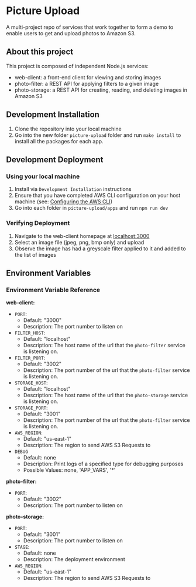 
# Picture Upload

A multi-project repo of services that work together to form a demo to enable users to get and upload photos to Amazon S3.

## About this project

This project is composed of independent Node.js services:

- web-client: a front-end client for viewing and storing images
- photo-filter: a REST API for applying filters to a given image
- photo-storage: a REST API for creating, reading, and deleting images in Amazon S3

## Development Installation

1. Clone the repository into your local machine
1. Go into the new folder `picture-upload` folder and run `make install` to install all the packages for each app.

## Development Deployment

### Using your local machine

1. Install via `Development Installation` instructions
1. Ensure that you have completed AWS CLI configuration on your host machine (see: [Configuring the AWS CLI](http://docs.aws.amazon.com/cli/latest/userguide/cli-chap-getting-started.html))
1. Go into each folder in `picture-upload/apps` and run `npm run dev`

### Verifying Deployment

1. Navigate to the web-client homepage at [localhost:3000](localhost:3000)
2. Select an image file (jpeg, png, bmp only) and upload
3. Observe the image has had a greyscale filter applied to it and added to the list of images

## Environment Variables

### Environment Variable Reference

**web-client:**

- `PORT`:
  - Default: "3000"
  - Description: The port number to listen on
- `FILTER_HOST`:
  - Default: "localhost"
  - Description: The host name of the url that the `photo-filter` service is listening on.
- `FILTER_PORT`:
  - Default: "3002"
  - Description: The port number of the url that the `photo-filter` service is listening on.
- `STORAGE_HOST`:
  - Default: "localhost"
  - Description: The host name of the url that the `photo-storage` service is listening on.
- `STORAGE_PORT`:
  - Default: "3001"
  - Description: The port number of the url that the `photo-filter` service is listening on.
- `AWS_REGION`:
  - Default: "us-east-1"
  - Description: The region to send AWS S3 Requests to
- `DEBUG`
  - Default: none
  - Description: Print logs of a specified type for debugging purposes
  - Possible Values: none, 'APP_VARS', '*'

**photo-filter:**

- `PORT`:
  - Default: "3002"
  - Description: The port number to listen on

**photo-storage:**

- `PORT`:
  - Default: "3001"
  - Description: The port number to listen on
- `STAGE`:
  - Default: none
  - Description: The deployment environment
- `AWS_REGION`:
  - Default: "us-east-1"
  - Description: The region to send AWS S3 Requests to
